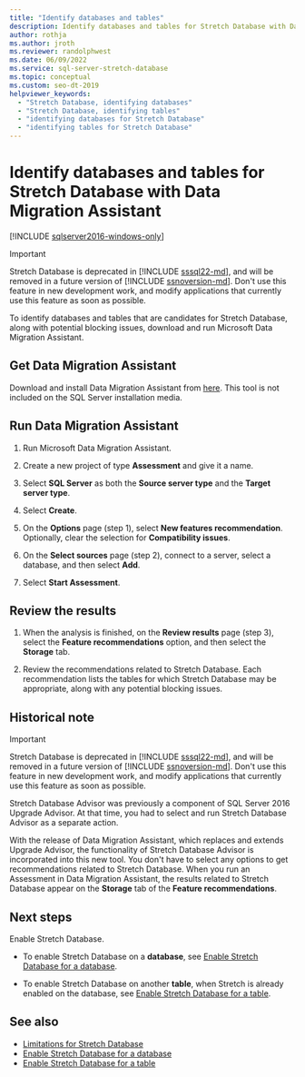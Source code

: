 ```yaml
---
title: "Identify databases and tables"
description: Identify databases and tables for Stretch Database with Data Migration Assistant
author: rothja
ms.author: jroth
ms.reviewer: randolphwest
ms.date: 06/09/2022
ms.service: sql-server-stretch-database
ms.topic: conceptual
ms.custom: seo-dt-2019
helpviewer_keywords:
  - "Stretch Database, identifying databases"
  - "Stretch Database, identifying tables"
  - "identifying databases for Stretch Database"
  - "identifying tables for Stretch Database"
---
```

# Identify databases and tables for Stretch Database with Data Migration Assistant

[!INCLUDE [sqlserver2016-windows-only](../../includes/applies-to-version/sqlserver2016-windows-only.md)]

> [!IMPORTANT]  
> Stretch Database is deprecated in [!INCLUDE [sssql22-md](../../includes/sssql22-md.md)], and will be removed in a future version of [!INCLUDE [ssnoversion-md](../../includes/ssnoversion-md.md)]. Don't use this feature in new development work, and modify applications that currently use this feature as soon as possible.

To identify databases and tables that are candidates for Stretch Database, along with potential blocking issues, download and run Microsoft Data Migration Assistant.

## Get Data Migration Assistant

Download and install Data Migration Assistant from [here](https://www.microsoft.com/download/details.aspx?id=53595). This tool is not included on the SQL Server installation media.

## Run Data Migration Assistant

1. Run Microsoft Data Migration Assistant.

2. Create a new project of type **Assessment** and give it a name.

3. Select **SQL Server** as both the **Source server type** and the **Target server type**.

4. Select **Create**.

5. On the **Options** page (step 1), select **New features recommendation**. Optionally, clear the selection for **Compatibility issues**.

6. On the **Select sources** page (step 2), connect to a server, select a database, and then select **Add**.

7. Select **Start Assessment**.

## Review the results

1. When the analysis is finished, on the **Review results** page (step 3), select the **Feature recommendations** option, and then select the **Storage** tab.

2. Review the recommendations related to Stretch Database. Each recommendation lists the tables for which Stretch Database may be appropriate, along with any potential blocking issues.

## Historical note

> [!IMPORTANT]  
> Stretch Database is deprecated in [!INCLUDE [sssql22-md](../../includes/sssql22-md.md)], and will be removed in a future version of [!INCLUDE [ssnoversion-md](../../includes/ssnoversion-md.md)]. Don't use this feature in new development work, and modify applications that currently use this feature as soon as possible.

Stretch Database Advisor was previously a component of SQL Server 2016 Upgrade Advisor. At that time, you had to select and run Stretch Database Advisor as a separate action.

With the release of Data Migration Assistant, which replaces and extends Upgrade Advisor, the functionality of Stretch Database Advisor is incorporated into this new tool. You don't have to select any options to get recommendations related to Stretch Database. When you run an Assessment in Data Migration Assistant, the results related to Stretch Database appear on the **Storage** tab of the **Feature recommendations**.

## Next steps

Enable Stretch Database.

- To enable Stretch Database on a **database**, see [Enable Stretch Database for a database](../../sql-server/stretch-database/enable-stretch-database-for-a-database.md).

- To enable Stretch Database on another **table**, when Stretch is already enabled on the database, see [Enable Stretch Database for a table](../../sql-server/stretch-database/enable-stretch-database-for-a-table.md).

## See also

- [Limitations for Stretch Database](../../sql-server/stretch-database/limitations-for-stretch-database.md)
- [Enable Stretch Database for a database](../../sql-server/stretch-database/enable-stretch-database-for-a-database.md)
- [Enable Stretch Database for a table](../../sql-server/stretch-database/enable-stretch-database-for-a-table.md)
